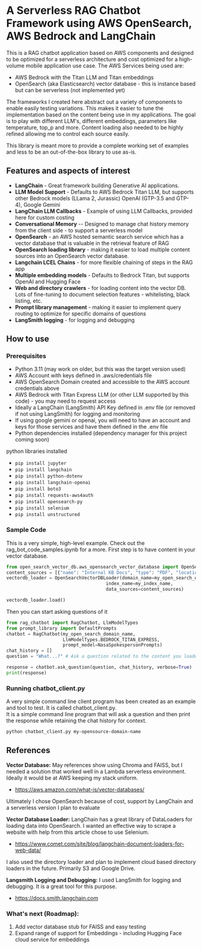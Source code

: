 # A Serverless RAG Chatbot Framework using AWS OpenSearch, AWS Bedrock and LangChain
This is a RAG chatbot application based on AWS components and designed to be optimized for a serverless architecture
and cost optimized for a high-volume mobile application use case.  The AWS Services being used are:
- AWS Bedrock with the Titan LLM and Titan embeddings 
- OpenSearch (aka Elasticsearch) vector database - this is instance based but can be serverless (not implemented yet)

The frameworks I created here abstract out a variety of components to enable easily testing variations.  This makes it easier to tune the implementation based on the 
content being use in my applications.  The goal is to play with different LLM's, different embeddings, parameters like temperature, top_p and more.
Content loading also needed to be highly refined allowing me to control each source easily.

This library is meant more to provide a complete working set of examples and less to be an out-of-the-box library to use as-is.


## Features and aspects of interest
- **LangChain** - Great framework building Generative AI applications. 
- **LLM Model Support** - Defaults to AWS Bedrock Titan LLM, but supports other Bedrock models (LLama 2, Jurassic) OpenAI (GTP-3.5 and GTP-4), Google Gemini
- **LangChain LLM Callbacks** - Example of using LLM Callbacks, provided here for custom costing 
- **Conversational Memory** -- Designed to manage chat history memory from the client side - to support a serverless model
- **OpenSearch** - an AWS hosted semantic search service which has a vector database that is valuable in the retrieval feature of RAG
- **OpenSearch loading library** - making it easier to load multiple content sources into an OpenSearch vector database.
- **Langchain LCEL Chains** - for more flexible chaining of steps in the RAG app
- **Multiple embedding models** - Defaults to Bedrock Titan, but supports OpenAI and Hugging Face
- **Web and directory crawlers** - for loading content into the vector DB.  Lots of fine-tuning to document selection features - whitelisting, black listing, etc.
- **Prompt library management** - making it easier to implement query routing to optimize for specific domains of questions
- **LangSmith logging** - for logging and debugging

## How to use
### Prerequisites
- Python 3.11 (may work on older, but this was the target version used)
- AWS Account with keys defined in .aws/credentials file
- AWS OpenSearch Domain created and accessible to the AWS account credentials above
- AWS Bedrock with Titan Express LLM (or other LLM supported by this code) - you may need to request access
- Ideally a LangChain (LangSmith) API Key defined in .env file (or removed if not using LangSmith) for logging and monitoring
- If using google gemini or openai, you will need to have an account and keys for those services and have them defined in the .env file
- Python dependencies installed (dependency manager for this project coming soon)

python libraries installed
- ```pip install jupyter ```
- ```pip install langchain```
- ```pip install python-dotenv```
- ```pip install langchain-openai```
- ```pip install boto3```
- ```pip install requests-aws4auth```
- ```pip install opensearch-py```
- ```pip install selenium```
- ```pip install unstructured```

### Sample Code
This is a very simple, high-level example.  Check out the rag_bot_code_samples.ipynb for a more.
First step is to have content in your vector database.  
```python
from open_search_vector_db.aws_opensearch_vector_database import OpenSearchVectorDBLoader
content_sources = [{"name": "Internal KB Docs", "type": "PDF", "location": "kb-docs"}]
vectordb_loader = OpenSearchVectorDBLoader(domain_name=my_open_search_domain_name,  
                                     index_name=my_index_name,
                                     data_sources=content_sources)

vectordb_loader.load()
```

Then you can start asking questions of it
```python
from rag_chatbot import RagChatbot, LlmModelTypes
from prompt_library import DefaultPrompts
chatbot = RagChatbot(my_open_search_domain_name,
                     LlmModelTypes.BEDROCK_TITAN_EXPRESS,
                     prompt_model=NasaSpokespersonPrompts)
chat_history = []
question = "What...?" # Ask a question related to the content you loaded

response = chatbot.ask_question(question, chat_history, verbose=True)
print(response)
```


### Running chatbot_client.py
A very simple command line client program has been created as an example and tool to test.  It is called chatbot_client.py.  
It is a simple command line program that will ask a question and then print the response while retaining the chat history for context.  

```bash
python chatbot_client.py my-opensource-domain-name
```

## References
**Vector Database:**  May references show using Chroma and FAISS, but I needed a solution that worked well in a Lambda serverless environment.  
Ideally it would be at AWS keeping my stack uniform.  
- https://aws.amazon.com/what-is/vector-databases/

Ultimately I chose OpenSearch because of cost, support by LangChain and a serverless version I plan to evaluate

**Vector Database Loader:**  LangChain has a great library of DataLoaders for loading data into OpenSearch.  I wanted an effective way
to scrape a website with help from this article chose to use Selenium.
- https://www.comet.com/site/blog/langchain-document-loaders-for-web-data/

I also used the directory loader and plan to implement cloud based directory loaders in the future.  Primarily S3 and Google Drive.

**Langsmith Logging and Debugging:**  I used LangSmith for logging and debugging.  It is a great tool for this purpose.
- https://docs.smith.langchain.com


### What's next (Roadmap):
1. Add vector database stub for FAISS and easy testing
1. Expand range of support for Embeddings - including Hugging Face cloud service for embeddings
